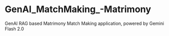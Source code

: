 # GenAI_MatchMaking_-Matrimony
GenAI RAG based Matrimony Match Making application, powered by Gemini Flash 2.0

